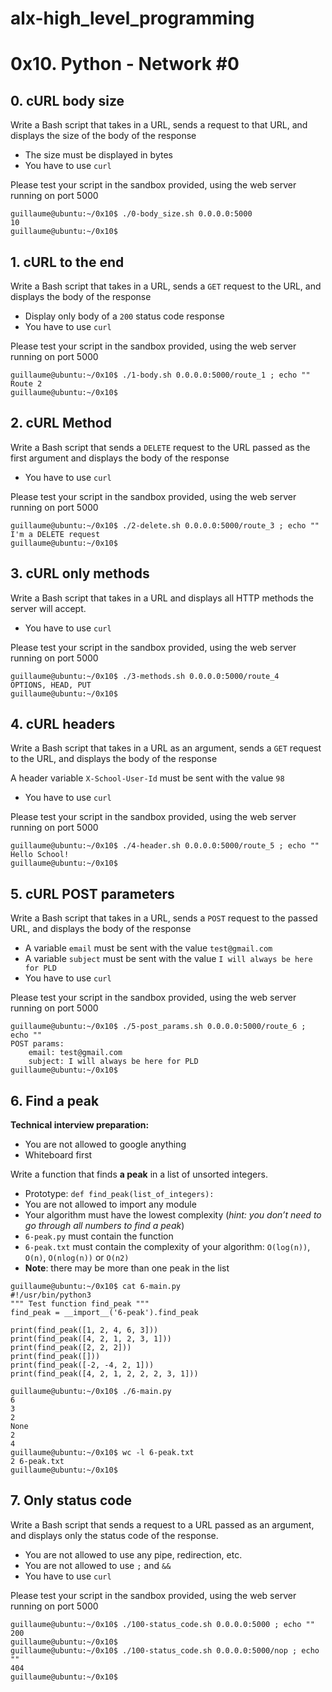 # alx-high_level_programming #
# 0x10. Python - Network #0 #

## 0. cURL body size ##
Write a Bash script that takes in a URL, sends a request to that URL, and displays the size of the body of the response

* The size must be displayed in bytes
* You have to use `curl`

Please test your script in the sandbox provided, using the web server running on port 5000

~~~~
guillaume@ubuntu:~/0x10$ ./0-body_size.sh 0.0.0.0:5000
10
guillaume@ubuntu:~/0x10$ 
~~~~


## 1. cURL to the end ##
Write a Bash script that takes in a URL, sends a `GET` request to the URL, and displays the body of the response

* Display only body of a `200` status code response
* You have to use `curl`

Please test your script in the sandbox provided, using the web server running on port 5000

~~~~
guillaume@ubuntu:~/0x10$ ./1-body.sh 0.0.0.0:5000/route_1 ; echo ""
Route 2
guillaume@ubuntu:~/0x10$
~~~~


## 2. cURL Method ##
Write a Bash script that sends a `DELETE` request to the URL passed as the first argument and displays the body of the response

* You have to use `curl`

Please test your script in the sandbox provided, using the web server running on port 5000

~~~~
guillaume@ubuntu:~/0x10$ ./2-delete.sh 0.0.0.0:5000/route_3 ; echo ""
I'm a DELETE request
guillaume@ubuntu:~/0x10$ 
~~~~


## 3. cURL only methods ##
Write a Bash script that takes in a URL and displays all HTTP methods the server will accept.

* You have to use `curl`

Please test your script in the sandbox provided, using the web server running on port 5000

~~~~
guillaume@ubuntu:~/0x10$ ./3-methods.sh 0.0.0.0:5000/route_4
OPTIONS, HEAD, PUT
guillaume@ubuntu:~/0x10$ 
~~~~


## 4. cURL headers ##
Write a Bash script that takes in a URL as an argument, sends a `GET` request to the URL, and displays the body of the response

A header variable `X-School-User-Id` must be sent with the value `98`
* You have to use `curl`

Please test your script in the sandbox provided, using the web server running on port 5000

~~~~
guillaume@ubuntu:~/0x10$ ./4-header.sh 0.0.0.0:5000/route_5 ; echo ""
Hello School!
guillaume@ubuntu:~/0x10$ 
~~~~


## 5. cURL POST parameters ##
Write a Bash script that takes in a URL, sends a `POST` request to the passed URL, and displays the body of the response

* A variable `email` must be sent with the value `test@gmail.com`
* A variable `subject` must be sent with the value `I will always be here for PLD`
* You have to use `curl`

Please test your script in the sandbox provided, using the web server running on port 5000

~~~~
guillaume@ubuntu:~/0x10$ ./5-post_params.sh 0.0.0.0:5000/route_6 ; echo ""
POST params:
    email: test@gmail.com
    subject: I will always be here for PLD
guillaume@ubuntu:~/0x10$ 
~~~~


## 6. Find a peak ##
**Technical interview preparation:**

* You are not allowed to google anything
* Whiteboard first

Write a function that finds **a peak** in a list of unsorted integers.

* Prototype: `def find_peak(list_of_integers):`
* You are not allowed to import any module
* Your algorithm must have the lowest complexity (*hint: you don’t need to go through all numbers to find a peak*)
* `6-peak.py` must contain the function
* `6-peak.txt` must contain the complexity of your algorithm: `O(log(n))`, `O(n)`, `O(nlog(n))` or `O(n2)`
* **Note**: there may be more than one peak in the list

~~~~
guillaume@ubuntu:~/0x10$ cat 6-main.py
#!/usr/bin/python3
""" Test function find_peak """
find_peak = __import__('6-peak').find_peak

print(find_peak([1, 2, 4, 6, 3]))
print(find_peak([4, 2, 1, 2, 3, 1]))
print(find_peak([2, 2, 2]))
print(find_peak([]))
print(find_peak([-2, -4, 2, 1]))
print(find_peak([4, 2, 1, 2, 2, 2, 3, 1]))

guillaume@ubuntu:~/0x10$ ./6-main.py
6
3
2
None
2
4
guillaume@ubuntu:~/0x10$ wc -l 6-peak.txt 
2 6-peak.txt
guillaume@ubuntu:~/0x10$ 
~~~~


## 7. Only status code ##
Write a Bash script that sends a request to a URL passed as an argument, and displays only the status code of the response.

* You are not allowed to use any pipe, redirection, etc.
* You are not allowed to use `;` and `&&`
* You have to use `curl`

Please test your script in the sandbox provided, using the web server running on port 5000

~~~~
guillaume@ubuntu:~/0x10$ ./100-status_code.sh 0.0.0.0:5000 ; echo ""
200
guillaume@ubuntu:~/0x10$ 
guillaume@ubuntu:~/0x10$ ./100-status_code.sh 0.0.0.0:5000/nop ; echo ""
404
guillaume@ubuntu:~/0x10$
~~~~
